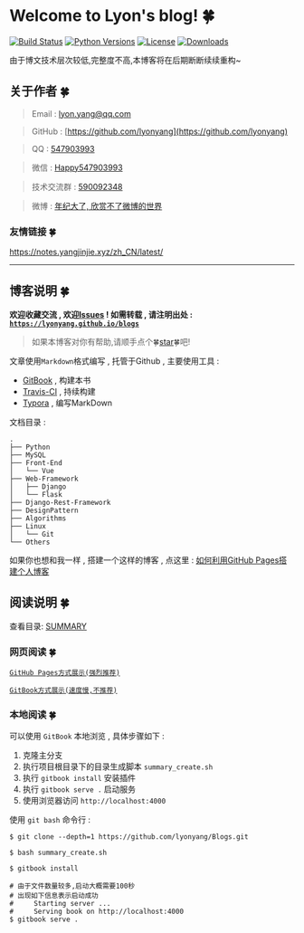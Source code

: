 # Welcome to Lyon's blog!  🍀

[![Build Status](https://travis-ci.org/lyonyang/blogs.svg?branch=master)](https://travis-ci.org/lyonyang/blogs)
[![Python Versions](https://img.shields.io/badge/python-2.x%2C%203.x-blue.svg)](https://www.python.org/)
[![License](https://img.shields.io/badge/license-Apache%202.0-blue.svg)](https://github.com/lyonyang/blogs/blob/master/LICENSE)
[![Downloads](https://img.shields.io/badge/downloads-4.46MB-blue.svg)](https://codeload.github.com/lyonyang/blogs/zip/master)

由于博文技术层次较低,完整度不高,本博客将在后期断断续续重构~

## 关于作者  🍀

> Email : [lyon.yang@qq.com](http://mail.qq.com/cgi-bin/qm_share?t=qm_mailme&email=WTUgNjd3IDg3PhkoKHc6NjQ)

> GitHub : [https://github.com/lyonyang](https://github.com/lyonyang)

> QQ : [547903993](http://wpa.qq.com/msgrd?v=3&uin=547903993&site=qq&menu=yes)

> 微信 : [Happy547903993]()

> 技术交流群 : [590092348](https://jq.qq.com/?_wv=1027&k=52VgMo7)

> 微博 : [年纪大了, 欣赏不了微博的世界]()

### 友情链接  🍀

https://notes.yangjinjie.xyz/zh_CN/latest/

***

## 博客说明  🍀

**欢迎收藏交流 , 欢迎[Issues](https://github.com/lyonyang/blogs/issues) ! 如需转载 , 请注明出处 : [`https://lyonyang.github.io/blogs`](https://lyonyang.gitbooks.io/blog/)**

> 如果本博客对你有帮助,请顺手点个🍀[star](https://github.com/lyonyang/blogs)🍀吧!

文章使用`Markdown`格式编写 , 托管于Github , 主要使用工具 : 

- [GitBook](https://www.gitbook.com/) , 构建本书
- [Travis-CI](https://www.travis-ci.org/) , 持续构建
- [Typora](https://www.typora.io/) , 编写MarkDown

文档目录 : 

```tree
.
├── Python           
├── MySQL          
├── Front-End   
│   └── Vue 
├── Web-Framework
│   ├── Django
│   └── Flask
├── Django-Rest-Framework
├── DesignPattern   
├── Algorithms     
├── Linux
│   └── Git
└── Others     
```

如果你也想和我一样 , 搭建一个这样的博客 , 点这里 : [如何利用GitHub Pages搭建个人博客](https://lyonyang.github.io/blogs/09-Linux/Git/%E5%A6%82%E4%BD%95%E5%88%A9%E7%94%A8GitHub%20Pages%E6%90%AD%E5%BB%BA%E4%B8%AA%E4%BA%BA%E5%8D%9A%E5%AE%A2.html)

## 阅读说明  🍀

查看目录: [SUMMARY](SUMMARY.md)

### 网页阅读  🍀

[`GitHub Pages方式展示(强烈推荐)`](https://lyonyang.github.io/blogs/)

[`GitBook方式展示(速度慢,不推荐)`](https://lyonyang.gitbooks.io/blog/)

### 本地阅读  🍀

可以使用 `GitBook` 本地浏览 , 具体步骤如下 : 

1. 克隆主分支
2. 执行项目根目录下的目录生成脚本 `summary_create.sh` 
3. 执行 `gitbook install` 安装插件
4. 执行 `gitbook serve .` 启动服务
5. 使用浏览器访问 `http://localhost:4000` 

使用 `git bash` 命令行 : 

```shell
$ git clone --depth=1 https://github.com/lyonyang/Blogs.git

$ bash summary_create.sh

$ gitbook install

# 由于文件数量较多,启动大概需要100秒
# 出现如下信息表示启动成功
#     Starting server ...
#     Serving book on http://localhost:4000
$ gitbook serve .
```


